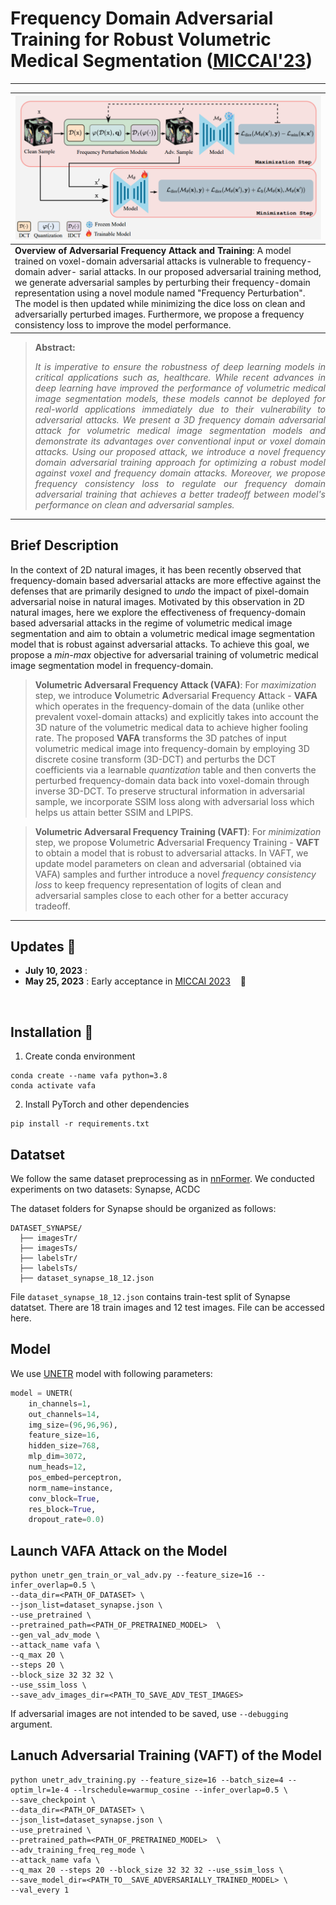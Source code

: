 # Frequency Domain Adversarial Training for Robust Volumetric Medical Segmentation ([MICCAI'23](https://conferences.miccai.org/2023/en/))

<hr />

| ![main figure](/media/vafa_vaft.png)|
|:--| 
| **Overview of Adversarial Frequency Attack and Training**: A model trained on voxel-domain adversarial attacks is vulnerable to frequency-domain adver- sarial attacks. In our proposed adversarial training method, we generate adversarial samples by perturbing their frequency-domain representation using a novel module named "Frequency Perturbation". The model is then updated while minimizing the dice loss on clean and adversarially perturbed images. Furthermore, we propose a frequency consistency loss to improve the model performance. |


> **Abstract:** <p style="text-align: justify;">*It is imperative to ensure the robustness of deep learning models in critical applications such as, healthcare. While recent advances in deep learning have improved the performance of volumetric medical image segmentation models, these models cannot be deployed for real-world applications immediately due to their vulnerability to adversarial attacks. We present a 3D frequency domain adversarial attack for volumetric medical image segmentation models and demonstrate its advantages over conventional input or voxel domain attacks. Using our proposed attack, we introduce a novel frequency domain adversarial training approach for optimizing a robust model against voxel and frequency domain attacks.  Moreover, we propose frequency consistency loss to regulate our frequency domain adversarial training that achieves a better tradeoff between model's performance on clean and adversarial samples.* </p>
<hr />

## Brief Description
In the context of 2D natural images, it has been recently observed that frequency-domain based adversarial attacks are more effective against the defenses that are primarily designed to *undo* the impact of pixel-domain adversarial noise in natural images. Motivated by this observation in 2D natural images, here we explore the effectiveness of frequency-domain based adversarial attacks in the regime of volumetric medical image segmentation and aim to obtain a volumetric medical image segmentation model that is robust against adversarial attacks. To achieve this goal, we propose a *min-max* objective for adversarial training of volumetric medical image segmentation model in frequency-domain. 

> **Volumetric Adversaral Frequency Attack (VAFA)**: For *maximization* step, we introduce **V**olumetric **A**dversarial **F**requency **A**ttack - **VAFA** which operates in the frequency-domain of the data (unlike other prevalent voxel-domain attacks) and explicitly takes into account the 3D nature of the volumetric medical data to achieve higher fooling rate. The proposed **VAFA** transforms the 3D patches of input volumetric medical image into frequency-domain by employing 3D discrete cosine transform (3D-DCT) and perturbs the DCT coefficients via a learnable *quantization* table and then converts the perturbed frequency-domain data back into voxel-domain through inverse 3D-DCT. To preserve structural information in adversarial sample, we incorporate SSIM loss along with adversarial loss which helps us attain better SSIM and LPIPS. 

> **Volumetric Adversaral Frequency Training (VAFT)**: For *minimization* step, we propose **V**olumetric **A**dversarial **F**requency **T**raining - **VAFT** to obtain a model that is robust to adversarial attacks. In VAFT, we update model parameters on clean and adversarial (obtained via VAFA) samples and further introduce a novel *frequency consistency loss* to keep frequency representation of logits of clean and adversarial samples close to each other for a better accuracy tradeoff.
<hr />

## Updates :loudspeaker:
- **July 10, 2023** : 
- **May 25, 2023** : Early acceptance in [MICCAI 2023](https://conferences.miccai.org/2023/en/)  &nbsp;&nbsp; :confetti_ball:


<br>

## Installation :wrench:
1. Create conda environment
```shell
conda create --name vafa python=3.8
conda activate vafa
```
2. Install PyTorch and other dependencies
```shell
pip install -r requirements.txt
```

## Datatset
We follow the same dataset preprocessing as in [nnFormer](https://github.com/282857341/nnFormer). We conducted experiments on two datasets: Synapse, ACDC

The dataset folders for Synapse should be organized as follows: 

```
DATASET_SYNAPSE/
  ├── imagesTr/
  ├── imagesTs/
  ├── labelsTr/
  ├── labelsTs/
  ├── dataset_synapse_18_12.json
 ```
File `dataset_synapse_18_12.json` contains train-test split of Synapse datatset. There are 18 train images and 12 test images. File can be accessed here. 

## Model
We use [UNETR](https://openaccess.thecvf.com/content/WACV2022/papers/Hatamizadeh_UNETR_Transformers_for_3D_Medical_Image_Segmentation_WACV_2022_paper.pdf) model with following parameters:
```python
model = UNETR(
    in_channels=1,
    out_channels=14,
    img_size=(96,96,96),
    feature_size=16,
    hidden_size=768,
    mlp_dim=3072,
    num_heads=12,
    pos_embed=perceptron,
    norm_name=instance,
    conv_block=True,
    res_block=True,
    dropout_rate=0.0)

```

## Launch VAFA Attack on the Model
```shell
python unetr_gen_train_or_val_adv.py --feature_size=16 --infer_overlap=0.5 \
--data_dir=<PATH_OF_DATASET> \
--json_list=dataset_synapse.json \
--use_pretrained \
--pretrained_path=<PATH_OF_PRETRAINED_MODEL>  \
--gen_val_adv_mode \
--attack_name vafa \
--q_max 20 \
--steps 20 \
--block_size 32 32 32 \
--use_ssim_loss \
--save_adv_images_dir=<PATH_TO_SAVE_ADV_TEST_IMAGES> 
```
If adversarial images are not intended to be saved, use `--debugging` argument.

## Lanuch Adversarial Training (VAFT) of the Model
```shell
python unetr_adv_training.py --feature_size=16 --batch_size=4 --optim_lr=1e-4 --lrschedule=warmup_cosine --infer_overlap=0.5 \
--save_checkpoint \
--data_dir=<PATH_OF_DATASET> \
--json_list=dataset_synapse.json \
--use_pretrained \
--pretrained_path=<PATH_OF_PRETRAINED_MODEL>  \
--adv_training_freq_reg_mode \
--attack_name vafa \
--q_max 20 --steps 20 --block_size 32 32 32 --use_ssim_loss \
--save_model_dir=<PATH_TO__SAVE_ADVERSARIALLY_TRAINED_MODEL> \
--val_every 1
```

